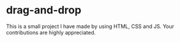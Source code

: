 # drag-and-drop
This is a small project I have made by using HTML, CSS and JS. Your contributions are highly appreciated.
